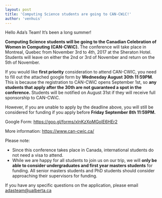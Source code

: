 ```yaml
---
layout: post
title: 'Computing Science students are going to CAN-CWiC!'
author: 'venhuis'
---
```


Hello Ada’s Team! It’s been a long summer!

**Computing Science students will be going to the Canadian Celebration of
Women in Computing (CAN-CWiC).** The conference will take place in Montreal,
Quebec from November 3rd to 4th, 2017 at the Sheraton Hotel. Students will
leave on either the 2nd or 3rd of November and return on the 5th of November.

If you would like **first priority** consideration to attend CAN-CWIC, you
need to fill out the attached google form by **Wednesday August 30th
11:59PM**. This is because the registration to CAN-CWiC opens September 1st,
so **any students that apply after the 30th are not guaranteed a spot in the
conference.** Students will be notified on August 31st if they will receive
full sponsorship to CAN-CWiC.

However, if you are unable to apply by the deadline above, you will still be
considered for funding if you apply before **Friday September 8th 11:59PM.**

Google Form: [https://goo.gl/forms/xlnKzXpMGolE6HEr2
](https://goo.gl/forms/xlnKzXpMGolE6HEr2)

More information: [https://www.can-cwic.ca/ ](https://www.can-cwic.ca/)

Please note:

  * Since this conference takes place in Canada, international students do not need a visa to attend.
  * While we are happy for all students to join us on our trip, we will **only be able to consider undergraduates and first year masters students** for funding. All senior masters students and PhD students should consider approaching their supervisors for funding.

If you have any specific questions on the application, please email
[adasteam@ualberta.ca ](mailto:adasteam@ualberta.ca)


